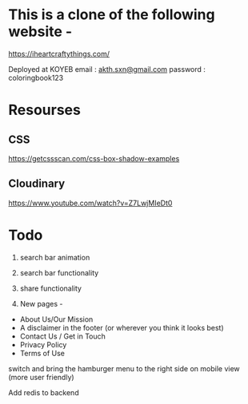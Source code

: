 # This is a clone of the following website -

https://iheartcraftythings.com/

Deployed at KOYEB
email : akth.sxn@gmail.com
password : coloringbook123

# Resourses

## CSS

https://getcssscan.com/css-box-shadow-examples

## Cloudinary

https://www.youtube.com/watch?v=Z7LwjMIeDt0

# Todo

1. search bar animation
2. search bar functionality
3. share functionality

4. New pages -

- About Us/Our Mission
- A disclaimer in the footer (or wherever you think it looks best)
- Contact Us / Get in Touch
- Privacy Policy
- Terms of Use

switch and bring the hamburger menu to the right side on mobile view (more user friendly)

Add redis to backend
